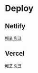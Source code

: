 # Deploy

## Netlify

[배포 링크](https://exquisite-speculoos-63c553.netlify.app/)

## Vercel

[배포 링크](https://deploy-theta-tawny.vercel.app/)
